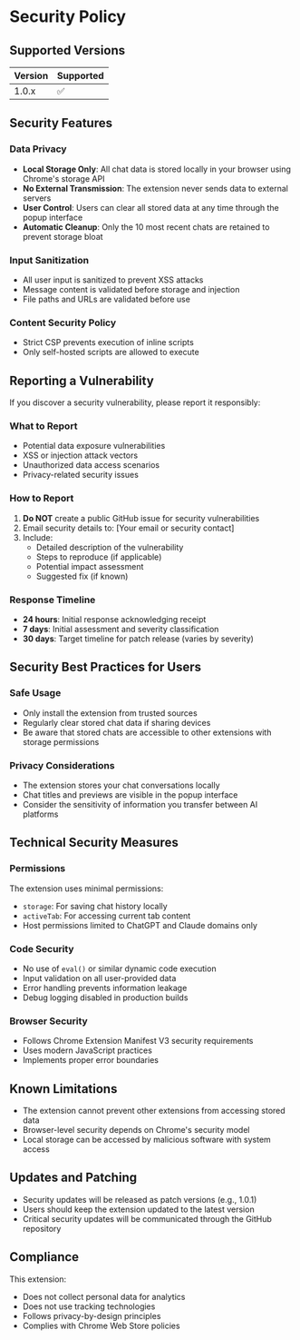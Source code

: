 # Security Policy

## Supported Versions

| Version | Supported          |
| ------- | ------------------ |
| 1.0.x   | :white_check_mark: |

## Security Features

### Data Privacy
- **Local Storage Only**: All chat data is stored locally in your browser using Chrome's storage API
- **No External Transmission**: The extension never sends data to external servers
- **User Control**: Users can clear all stored data at any time through the popup interface
- **Automatic Cleanup**: Only the 10 most recent chats are retained to prevent storage bloat

### Input Sanitization
- All user input is sanitized to prevent XSS attacks
- Message content is validated before storage and injection
- File paths and URLs are validated before use

### Content Security Policy
- Strict CSP prevents execution of inline scripts
- Only self-hosted scripts are allowed to execute

## Reporting a Vulnerability

If you discover a security vulnerability, please report it responsibly:

### What to Report
- Potential data exposure vulnerabilities
- XSS or injection attack vectors
- Unauthorized data access scenarios
- Privacy-related security issues

### How to Report
1. **Do NOT** create a public GitHub issue for security vulnerabilities
2. Email security details to: [Your email or security contact]
3. Include:
   - Detailed description of the vulnerability
   - Steps to reproduce (if applicable)
   - Potential impact assessment
   - Suggested fix (if known)

### Response Timeline
- **24 hours**: Initial response acknowledging receipt
- **7 days**: Initial assessment and severity classification
- **30 days**: Target timeline for patch release (varies by severity)

## Security Best Practices for Users

### Safe Usage
- Only install the extension from trusted sources
- Regularly clear stored chat data if sharing devices
- Be aware that stored chats are accessible to other extensions with storage permissions

### Privacy Considerations
- The extension stores your chat conversations locally
- Chat titles and previews are visible in the popup interface
- Consider the sensitivity of information you transfer between AI platforms

## Technical Security Measures

### Permissions
The extension uses minimal permissions:
- `storage`: For saving chat history locally
- `activeTab`: For accessing current tab content
- Host permissions limited to ChatGPT and Claude domains only

### Code Security
- No use of `eval()` or similar dynamic code execution
- Input validation on all user-provided data
- Error handling prevents information leakage
- Debug logging disabled in production builds

### Browser Security
- Follows Chrome Extension Manifest V3 security requirements
- Uses modern JavaScript practices
- Implements proper error boundaries

## Known Limitations

- The extension cannot prevent other extensions from accessing stored data
- Browser-level security depends on Chrome's security model
- Local storage can be accessed by malicious software with system access

## Updates and Patching

- Security updates will be released as patch versions (e.g., 1.0.1)
- Users should keep the extension updated to the latest version
- Critical security updates will be communicated through the GitHub repository

## Compliance

This extension:
- Does not collect personal data for analytics
- Does not use tracking technologies
- Follows privacy-by-design principles
- Complies with Chrome Web Store policies